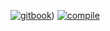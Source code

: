 [![gitbook](https://img.shields.io/badge/documentation-gitbook-blue)](https://silicia-apps.gitbook.io/sio-framework/))
[![compile](https://github.com/silicia-apps/sio/actions/workflows/compile.yml/badge.svg)](https://github.com/silicia-apps/sio/actions/workflows/compile.yml)
